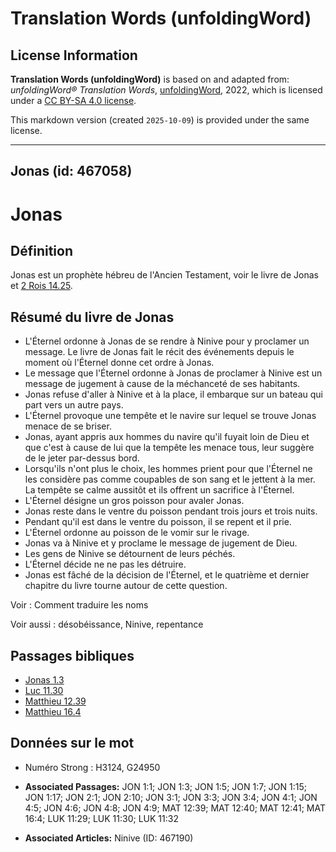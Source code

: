 # Translation Words (unfoldingWord)

## License Information

**Translation Words (unfoldingWord)** is based on and adapted from: _unfoldingWord® Translation Words_, [unfoldingWord](https://unfoldingword.org/utw), 2022, which is licensed under a [CC BY-SA 4.0 license](https://creativecommons.org/licenses/by-sa/4.0/legalcode.en).

This markdown version (created `2025-10-09`) is provided under the same license.



--------------------------------

## Jonas (id: 467058)

Jonas
=====

Définition
----------

Jonas est un prophète hébreu de l'Ancien Testament, voir le livre de Jonas et [2 Rois 14\.25](https://ref.ly/2Kgs14:25). 

Résumé du livre de Jonas
------------------------

* L'Éternel ordonne à Jonas de se rendre à Ninive pour y proclamer un message. Le livre de Jonas fait le récit des événements depuis le moment où l'Éternel donne cet ordre à Jonas.
* Le message que l'Éternel ordonne à Jonas de proclamer à Ninive est un message de jugement à cause de la méchanceté de ses habitants.
* Jonas refuse d'aller à Ninive et à la place, il embarque sur un bateau qui part vers un autre pays.
* L'Éternel provoque une tempête et le navire sur lequel se trouve Jonas menace de se briser.
* Jonas, ayant appris aux hommes du navire qu'il fuyait loin de Dieu et que c'est à cause de lui que la tempête les menace tous, leur suggère de le jeter par\-dessus bord.
* Lorsqu'ils n'ont plus le choix, les hommes prient pour que l'Éternel ne les considère pas comme coupables de son sang et le jettent à la mer. La tempête se calme aussitôt et ils offrent un sacrifice à l'Éternel.
* L'Éternel désigne un gros poisson pour avaler Jonas.
* Jonas reste dans le ventre du poisson pendant trois jours et trois nuits.
* Pendant qu'il est dans le ventre du poisson, il se repent et il prie.
* L'Éternel ordonne au poisson de le vomir sur le rivage.
* Jonas va à Ninive et y proclame le message de jugement de Dieu.
* Les gens de Ninive se détournent de leurs péchés.
* L'Éternel décide ne ne pas les détruire.
* Jonas est fâché de la décision de l'Éternel, et le quatrième et dernier chapitre du livre tourne autour de cette question.

Voir : Comment traduire les noms

Voir aussi : désobéissance, Ninive, repentance

Passages bibliques
------------------

* [Jonas 1\.3](https://ref.ly/Jonah1:3)
* [Luc 11\.30](https://ref.ly/Luke11:30)
* [Matthieu 12\.39](https://ref.ly/Matt12:39)
* [Matthieu 16\.4](https://ref.ly/Matt16:4)

Données sur le mot
------------------

* Numéro Strong : H3124, G24950

* **Associated Passages:** JON 1:1; JON 1:3; JON 1:5; JON 1:7; JON 1:15; JON 1:17; JON 2:1; JON 2:10; JON 3:1; JON 3:3; JON 3:4; JON 4:1; JON 4:5; JON 4:6; JON 4:8; JON 4:9; MAT 12:39; MAT 12:40; MAT 12:41; MAT 16:4; LUK 11:29; LUK 11:30; LUK 11:32
* **Associated Articles:** Ninive (ID: 467190)

